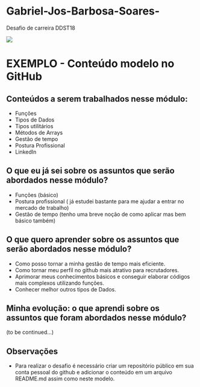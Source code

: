 # Gabriel-Jos-Barbosa-Soares-
Desafio de carreira DDST18

![](https://i.imgur.com/xG74tOh.png)

# EXEMPLO - Conteúdo modelo no GitHub

## Conteúdos a serem trabalhados nesse módulo:

- Funções
- Tipos de Dados
- Tipos utilitários
- Métodos de Arrays
- Gestão de tempo
- Postura Profissional
- LinkedIn

## O que eu já sei sobre os assuntos que serão abordados nesse módulo?

- Funções (básico)
- Postura profissional ( já estudei bastante para me ajudar a entrar no mercado de trabalho)
- Gestão de tempo (tenho uma breve noção de como aplicar mas bem básico também)

## O que quero aprender sobre os assuntos que serão abordados nesse módulo?

- Como posso tornar a minha gestão de tempo mais eficiente.
- Como tornar meu perfil no github mais atrativo para recrutadores.
- Aprimorar meus conhecimentos básicos e conseguir elaborar códigos mais complexos utilizando funções.
- Conhecer melhor outros tipos de Dados.


## Minha evolução: o que aprendi sobre os assuntos que foram abordados nesse módulo?

(to be continued...)

## Observações

- Para realizar o desafio é necessário criar um repositório público em sua conta pessoal do github e adicionar o conteúdo em um arquivo README.md assim como neste modelo.
